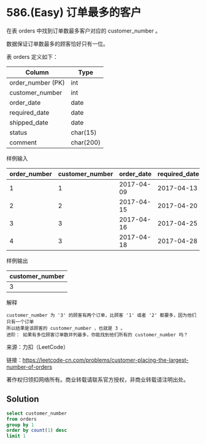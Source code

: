 # 586.(Easy) 订单最多的客户

在表 orders 中找到订单数最多客户对应的 customer_number 。

数据保证订单数最多的顾客恰好只有一位。

表 orders 定义如下：

| Column            | Type      |
|-------------------|-----------|
| order_number (PK) | int       |
| customer_number   | int       |
| order_date        | date      |
| required_date     | date      |
| shipped_date      | date      |
| status            | char(15)  |
| comment           | char(200) |
样例输入

| order_number | customer_number | order_date | required_date | shipped_date | status | comment |
|--------------|-----------------|------------|---------------|--------------|--------|---------|
| 1            | 1               | 2017-04-09 | 2017-04-13    | 2017-04-12   | Closed |         |
| 2            | 2               | 2017-04-15 | 2017-04-20    | 2017-04-18   | Closed |         |
| 3            | 3               | 2017-04-16 | 2017-04-25    | 2017-04-20   | Closed |         |
| 4            | 3               | 2017-04-18 | 2017-04-28    | 2017-04-25   | Closed |         |
样例输出

| customer_number |
|-----------------|
| 3               |
解释
```
customer_number 为 '3' 的顾客有两个订单，比顾客 '1' 或者 '2' 都要多，因为他们只有一个订单
所以结果是该顾客的 customer_number ，也就是 3 。
进阶： 如果有多位顾客订单数并列最多，你能找到他们所有的 customer_number 吗？
```

来源：力扣（LeetCode）

链接：https://leetcode-cn.com/problems/customer-placing-the-largest-number-of-orders 

著作权归领扣网络所有。商业转载请联系官方授权，非商业转载请注明出处。



## Solution 



```sql
select customer_number
from orders
group by 1
order by count(1) desc
limit 1
```
    